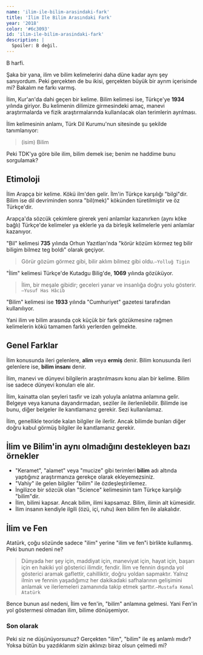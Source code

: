 ```yaml
---
name: 'ilim-ile-bilim-arasindaki-fark'
title: 'İlim İle Bilim Arasındaki Fark'
year: '2018'
color: '#6c3093'
id: 'ilim-ile-bilim-arasindaki-fark'
description: |
  Spoiler: B değil.
---
```


B harfi.

Şaka bir yana, ilim ve bilim kelimelerini daha düne kadar aynı şey sanıyordum. Peki gerçekten de bu ikisi, gerçekten büyük bir ayrım içerisinde mi? Bakalım ne farkı varmış.

İlim, Kur'an'da dahi geçen bir kelime. Bilim kelimesi ise, Türkçe'ye **1934** yılında giriyor. Bu kelimenin dilimize girmesindeki amaç, manevi araştırmalarda ve fizik araştırmalarında kullanılacak olan terimlerin ayrılması.

İlim kelimesinin anlamı, Türk Dil Kurumu'nun sitesinde şu şekilde tanımlanıyor:

> (isim) Bilim

Peki TDK'ya göre bile ilim, bilim demek ise; benim ne haddime bunu sorgulamak?

## Etimoloji

İlim Arapça bir kelime. Kökü ilm'den gelir. İlm'in Türkçe karşılığı "bilgi"dir.
Bilim ise dil devriminden sonra "bil(mek)" kökünden türetilmiştir ve öz Türkçe'dir.

Arapça'da sözcük çekimlere girerek yeni anlamlar kazanırken (aynı köke bağlı) Türkçe'de kelimeler ya eklerle ya da birleşik kelimelerle yeni anlamlar kazanıyor.

"Bil" kelimesi **735** yılında Orhun Yazıtları'nda "körür közüm körmez teg bilir biligim bilmez teg boldı" olarak geçiyor.

> Görür gözüm görmez gibi, bilir aklım bilmez gibi oldu.`—Yolluğ Tigin`

"İlim" kelimesi Türkçe'de Kutadgu Bilig'de, **1069** yılında gözüküyor. 

> İlim, bir meşale gibidir; geceleri yanar ve insanlığa doğru yolu gösterir.`—Yusuf Has Hâcib`

"Bilim" kelimesi ise **1933** yılında "Cumhuriyet" gazetesi tarafından kullanılıyor.

Yani ilim ve bilim arasında çok küçük bir fark gözükmesine rağmen kelimelerin kökü tamamen farklı yerlerden gelmekte.

## Genel Farklar

İlim konusunda ileri gelenlere, **alim** veya **ermiş** denir.
Bilim konusunda ileri gelenlere ise, **bilim insanı** denir.

İlim, manevi ve dünyevi bilgilerin araştırılmasını konu alan bir kelime.
Bilim ise sadece dünyevi konuları ele alır.

İlim, kainatta olan şeyleri tasfir ve izah yoluyla anlatma anlamına gelir. Belgeye veya kanuna dayandırmadan, seziler ile ilerlenilebilir.
Bilimde ise bunu, diğer belgeler ile kanıtlamanız gerekir. Sezi kullanılamaz.

İlim, genellikle teoride kalan bilgiler ile ilerlir.
Ancak bilimde bunları diğer doğru kabul görmüş bilgiler ile kanıtlamanız gerekir.

## İlim ve Bilim'in aynı olmadığını destekleyen bazı örnekler

- "Keramet", "alamet" veya "mucize" gibi terimleri **bilim** adı altında yaptığınız araştırmanıza gerekçe olarak ekleyemezsiniz.
- "Vahiy" ile gelen bilgiler "bilim" ile özdeşleştirilemez.
- İngilizce bir sözcük olan "Science" kelimesinin tam Türkçe karşılığı "bilim"dir.
- İlim, bilimi kapsar. Ancak bilim, ilimi kapsamaz. Bilim, ilimin alt kümesidir.
- İlim insanın kendiyle ilgili (özü, içi, ruhu) iken bilim fen ile alakalıdır.

## İlim ve Fen

Atatürk, çoğu sözünde sadece "ilim" yerine "ilim ve fen"i birlikte kullanmış. Peki bunun nedeni ne?

> Dünyada her şey için, maddiyat için, maneviyat için, hayat için, başarı için en hakiki yol gösterici ilimdir, fendir. İlim ve fennin dışında yol gösterici aramak gaflettir, cahilliktir, doğru yoldan sapmaktır. Yalnız ilmin ve fennin yaşadığımız her dakikadaki safhalarının gelişimini anlamak ve ilerlemeleri zamanında takip etmek şarttır.`—Mustafa Kemal Atatürk`

Bence bunun asıl nedeni, İlim ve fen'in, "bilim" anlamına gelmesi. Yani Fen'in yol göstermesi olmadan ilim, bilime dönüşemiyor.

### Son olarak

Peki siz ne düşünüyorsunuz? Gerçekten "ilim", "bilim" ile eş anlamlı mıdır? Yoksa bütün bu yazdıklarım sizin aklınızı biraz olsun çelmedi mi?